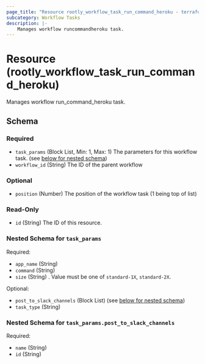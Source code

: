 ```yaml
---
page_title: "Resource rootly_workflow_task_run_command_heroku - terraform-provider-rootly"
subcategory: Workflow Tasks
description: |-
    Manages workflow runcommandheroku task.
---
```


# Resource (rootly_workflow_task_run_command_heroku)

Manages workflow run_command_heroku task.

<!-- schema generated by tfplugindocs -->
## Schema

### Required

- `task_params` (Block List, Min: 1, Max: 1) The parameters for this workflow task. (see [below for nested schema](#nestedblock--task_params))
- `workflow_id` (String) The ID of the parent workflow

### Optional

- `position` (Number) The position of the workflow task (1 being top of list)

### Read-Only

- `id` (String) The ID of this resource.

<a id="nestedblock--task_params"></a>
### Nested Schema for `task_params`

Required:

- `app_name` (String)
- `command` (String)
- `size` (String) . Value must be one of `standard-1X`, `standard-2X`.

Optional:

- `post_to_slack_channels` (Block List) (see [below for nested schema](#nestedblock--task_params--post_to_slack_channels))
- `task_type` (String)

<a id="nestedblock--task_params--post_to_slack_channels"></a>
### Nested Schema for `task_params.post_to_slack_channels`

Required:

- `name` (String)
- `id` (String)
